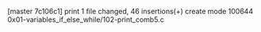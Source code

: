 [master 7c106c1] print
 1 file changed, 46 insertions(+)
 create mode 100644 0x01-variables_if_else_while/102-print_comb5.c
